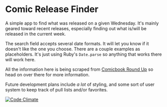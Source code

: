 # Comic Release Finder
A simple app to find what was released on a given Wednesday. It's mainly geared toward recent releases, especially finding out what is/will be released in the current week.

The search field accepts several date formats. It will let you know if it doesn't like the one you choose. There are a couple examples as placeholders. It's just using Ruby's `Date.parse` so anything that works there will work here.

All the information here is being scraped from [Comicbook Round Up](http://comicbookroundup.com/) so head on over there for more information.

Future development plans include *a lot* of styling, and some sort of user system to keep track of pull lists and/or favorites.

[![Code Climate](https://codeclimate.com/github/concreteface/comic_finder/badges/gpa.svg)](https://codeclimate.com/github/concreteface/comic_finder)
